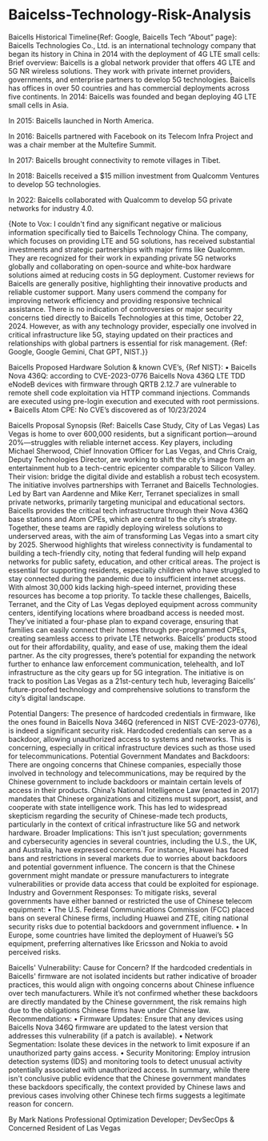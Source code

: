 # Baicelss-Technology-Risk-Analysis
  

Baicells Historical Timeline{Ref: Google, Baicells Tech “About” page}:
Baicells Technologies Co., Ltd. is an international technology company that began its history in China in 2014 with the deployment of 4G LTE small cells: 
Brief overview: Baicells is a global network provider that offers 4G LTE and 5G NR wireless solutions. They work with private internet providers, governments, and enterprise partners to develop 5G technologies. Baicells has offices in over 50 countries and has commercial deployments across five continents. 
In 2014:
Baicells was founded and began deploying 4G LTE small cells in Asia. 

In 2015:
Baicells launched in North America. 

In 2016:
Baicells partnered with Facebook on its Telecom Infra Project and was a chair member at the Multefire Summit. 

In 2017:
Baicells brought connectivity to remote villages in Tibet. 

In 2018:
Baicells received a $15 million investment from Qualcomm Ventures to develop 5G technologies. 

In 2022:
Baicells collaborated with Qualcomm to develop 5G private networks for industry 4.0. 

{Note to Vox: I couldn't find any significant negative or malicious information specifically tied to Baicells Technology China. The company, which focuses on providing LTE and 5G solutions, has received substantial investments and strategic partnerships with major firms like Qualcomm. They are recognized for their work in expanding private 5G networks globally and collaborating on open-source and white-box hardware solutions aimed at reducing costs in 5G deployment.
Customer reviews for Baicells are generally positive, highlighting their innovative products and reliable customer support. Many users commend the company for improving network efficiency and providing responsive technical assistance.
There is no indication of controversies or major security concerns tied directly to Baicells Technologies at this time, October 22, 2024. However, as with any technology provider, especially one involved in critical infrastructure like 5G, staying updated on their practices and relationships with global partners is essential for risk management.
{Ref: Google, Google Gemini, Chat GPT, NIST.}}



Baicells Proposed Hardware Solution & known CVE’s, {Ref NIST}:
•	Baicells Nova 436Q: according to CVE-2023-0776 Baicells Nova 436Q LTE TDD eNodeB devices with firmware through QRTB 2.12.7 are vulnerable to remote shell code exploitation via HTTP command injections. Commands are executed using pre-login execution and executed with root permissions. 
•	Baicells Atom CPE: No CVE’s discovered as of 10/23/2024

Baicells Proposal Synopsis (Ref: Baicells Case Study, City of Las Vegas)
Las Vegas is home to over 600,000 residents, but a significant portion—around 20%—struggles with reliable internet access. Key players, including Michael Sherwood, Chief Innovation Officer for Las Vegas, and Chris Craig, Deputy Technologies Director, are working to shift the city’s image from an entertainment hub to a tech-centric epicenter comparable to Silicon Valley. Their vision: bridge the digital divide and establish a robust tech ecosystem.
The initiative involves partnerships with Terranet and Baicells Technologies. Led by Bart van Aardenne and Mike Kerr, Terranet specializes in small private networks, primarily targeting municipal and educational sectors. Baicells provides the critical tech infrastructure through their Nova 436Q base stations and Atom CPEs, which are central to the city’s strategy. Together, these teams are rapidly deploying wireless solutions to underserved areas, with the aim of transforming Las Vegas into a smart city by 2025.
Sherwood highlights that wireless connectivity is fundamental to building a tech-friendly city, noting that federal funding will help expand networks for public safety, education, and other critical areas. The project is essential for supporting residents, especially children who have struggled to stay connected during the pandemic due to insufficient internet access. With almost 30,000 kids lacking high-speed internet, providing these resources has become a top priority.
To tackle these challenges, Baicells, Terranet, and the City of Las Vegas deployed equipment across community centers, identifying locations where broadband access is needed most. They’ve initiated a four-phase plan to expand coverage, ensuring that families can easily connect their homes through pre-programmed CPEs, creating seamless access to private LTE networks.
Baicells’ products stood out for their affordability, quality, and ease of use, making them the ideal partner. As the city progresses, there’s potential for expanding the network further to enhance law enforcement communication, telehealth, and IoT infrastructure as the city gears up for 5G integration.
The initiative is on track to position Las Vegas as a 21st-century tech hub, leveraging Baicells’ future-proofed technology and comprehensive solutions to transform the city’s digital landscape.

Potential Dangers:
The presence of hardcoded credentials in firmware, like the ones found in Baicells Nova 346Q (referenced in NIST CVE-2023-0776), is indeed a significant security risk. Hardcoded credentials can serve as a backdoor, allowing unauthorized access to systems and networks. This is concerning, especially in critical infrastructure devices such as those used for telecommunications.
Potential Government Mandates and Backdoors:
There are ongoing concerns that Chinese companies, especially those involved in technology and telecommunications, may be required by the Chinese government to include backdoors or maintain certain levels of access in their products. China’s National Intelligence Law (enacted in 2017) mandates that Chinese organizations and citizens must support, assist, and cooperate with state intelligence work. This has led to widespread skepticism regarding the security of Chinese-made tech products, particularly in the context of critical infrastructure like 5G and network hardware.
Broader Implications:
This isn't just speculation; governments and cybersecurity agencies in several countries, including the U.S., the UK, and Australia, have expressed concerns. For instance, Huawei has faced bans and restrictions in several markets due to worries about backdoors and potential government influence. The concern is that the Chinese government might mandate or pressure manufacturers to integrate vulnerabilities or provide data access that could be exploited for espionage.
Industry and Government Responses:
To mitigate risks, several governments have either banned or restricted the use of Chinese telecom equipment:
•	The U.S. Federal Communications Commission (FCC) placed bans on several Chinese firms, including Huawei and ZTE, citing national security risks due to potential backdoors and government influence.
•	In Europe, some countries have limited the deployment of Huawei’s 5G equipment, preferring alternatives like Ericsson and Nokia to avoid perceived risks.

Baicells' Vulnerability: Cause for Concern?
If the hardcoded credentials in Baicells' firmware are not isolated incidents but rather indicative of broader practices, this would align with ongoing concerns about Chinese influence over tech manufacturers. While it’s not confirmed whether these backdoors are directly mandated by the Chinese government, the risk remains high due to the obligations Chinese firms have under Chinese law.
Recommendations:
•	Firmware Updates: Ensure that any devices using Baicells Nova 346Q firmware are updated to the latest version that addresses this vulnerability (if a patch is available).
•	Network Segmentation: Isolate these devices in the network to limit exposure if an unauthorized party gains access.
•	Security Monitoring: Employ intrusion detection systems (IDS) and monitoring tools to detect unusual activity potentially associated with unauthorized access.
In summary, while there isn't conclusive public evidence that the Chinese government mandates these backdoors specifically, the context provided by Chinese laws and previous cases involving other Chinese tech firms suggests a legitimate reason for concern.

By Mark Nations
      Professional Optimization Developer; DevSecOps
		&
      Concerned Resident of Las Vegas
